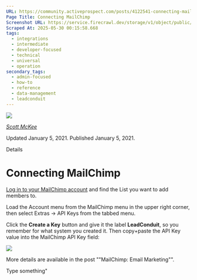 ```yaml
---
URL: https://community.activeprospect.com/posts/4122541-connecting-mailchimp
Page Title: Connecting MailChimp
Screenshot URL: https://service.firecrawl.dev/storage/v1/object/public/media/screenshot-f7828702-926d-435b-a10e-7f57fd11b21a.png
Scraped At: 2025-05-30 00:15:58.668
tags:
  - integrations
  - intermediate
  - developer-focused
  - technical
  - universal
  - operation
secondary_tags:
  - admin-focused
  - how-to
  - reference
  - data-management
  - leadconduit
---
```


[![](https://content1.bloomfire.com/avatars/users/1317000/thumb/thumbnail.png?f=1617311121&Expires=1748567752&Signature=X9fj59kSmWD-4zTnYmepc5gKRqn2PVncexDVa9LApbv-iop7C63UHcLx-fmxxAoLfRrlGiNk-rg7X~UUep8r-a8vX6Tk1P1Bra5LYbgpGLC9HWJBpqE5XIPK4BasUHX4ECchDubxZawERW9evx5dHSjZn1wkV9E9~XY8T4kDPRHDwRQn~DCD7Juh~~yOnadsDl-CUOcQZiZBOlTYMLytIDjBPLpNmADr0avpxQbIwEmHzOpMn~QvpKFhZkCn29EcInQ9YaKnmkoXBT-FopoN74PSKZuhnhN8-uhwLbtvlUlJv~uQYG8ise8NP2nQS~BfpVJiWF1xeERmGTQWG1GzSg__&Key-Pair-Id=APKAIDFCFZ2UHE5LPIUA)](https://community.activeprospect.com/memberships/7557680-scott-mckee)

[_Scott McKee_](https://community.activeprospect.com/memberships/7557680-scott-mckee)

Updated January 5, 2021. Published January 5, 2021.

Details

# Connecting MailChimp

[Log in to your MailChimp account](https://login.mailchimp.com/) and find the List you want to add members to.

Load the Account menu from the MailChimp menu in the upper right corner, then select Extras -> API Keys from the tabbed menu.

Click the **Create a Key** button and give it the label **LeadConduit**, so you remember for what system you created it. Then copy+paste the API Key value into the MailChimp API Key field:

![](https://content1.bloomfire.com/thumbnails/contents/002/445/932/original.png?f=1609887854&Expires=1748567752&Signature=fa2E-5hcOCeg9eesF5Sbr4fIvtcJm5aZaxqlGFLbpQM7sn6YM8u3pUDtqeR3Af~-7s8HdSAU-rVgV~9a6jQck4V3t8pAGf7fJrBUdhe1DIpv5qL6SP-WSqR-SlKe93~Mi-PeNL37UtOUdc4Eko7KaMbYgp61rDOusLbadAO0CuXHTzO8YYcKENrkGlaW~hwm92RKuswL4fcjFr4WkLvAAoz8yYc3OIK5rBEv36~9fR5QxAIxMyAV8z92fzLoYWM~Tk6oDph6ujia1OnqMNB6uPJviVa5mpfYrbqaohbnOZHm8GY3jHQjvZW8DYOSeiZhaVx291BmX9Wq88nOQcKpkg__&Key-Pair-Id=APKAIDFCFZ2UHE5LPIUA)

More details are available in the post ""MailChimp: Email Marketing"".

Type something"

